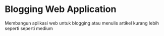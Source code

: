 # Blogging Web Application
Membangun aplikasi web untuk blogging atau menulis artikel kurang lebih seperti seperti medium